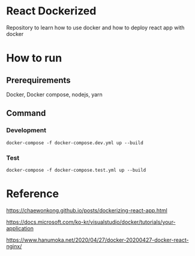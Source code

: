 # React Dockerized

Repository to learn how to use docker and how to deploy react app with docker

# How to run

## Prerequirements

Docker, Docker compose, nodejs, yarn

## Command

### Development

`docker-compose -f docker-compose.dev.yml up --build`

### Test

`docker-compose -f docker-compose.test.yml up --build`

# Reference

https://chaewonkong.github.io/posts/dockerizing-react-app.html

https://docs.microsoft.com/ko-kr/visualstudio/docker/tutorials/your-application

https://www.hanumoka.net/2020/04/27/docker-20200427-docker-react-nginx/
